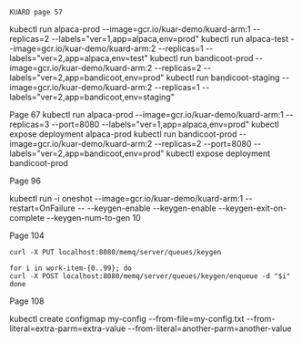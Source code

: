 
    KUARD page 57

 kubectl run alpaca-prod         --image=gcr.io/kuar-demo/kuard-arm:1 --replicas=2 --labels="ver=1,app=alpaca,env=prod"
 kubectl run alpaca-test        --image=gcr.io/kuar-demo/kuard-arm:2 --replicas=1 --labels="ver=2,app=alpaca,env=test"
 kubectl run bandicoot-prod     --image=gcr.io/kuar-demo/kuard-arm:2 --replicas=2 --labels="ver=2,app=bandicoot,env=prod"
 kubectl run bandicoot-staging  --image=gcr.io/kuar-demo/kuard-arm:2 --replicas=1 --labels="ver=2,app=bandicoot,env=staging"



Page 67
 kubectl run alpaca-prod         --image=gcr.io/kuar-demo/kuard-arm:1 --replicas=3 --port=8080 --labels="ver=1,app=alpaca,env=prod"
 kubectl expose deployment alpaca-prod
 kubectl run bandicoot-prod     --image=gcr.io/kuar-demo/kuard-arm:2 --replicas=2 --port=8080 --labels="ver=2,app=bandicoot,env=prod"
 kubectl expose deployment bandicoot-prod


 Page 96

 kubectl run -i oneshot --image=gcr.io/kuar-demo/kuard-arm:1 --restart=OnFailure -- --keygen-enable --keygen-enable --keygen-exit-on-complete --keygen-num-to-gen 10
   
Page 104

    curl -X PUT localhost:8080/memq/server/queues/keygen

    for i in work-item-{0..99}; do
    curl -X POST localhost:8080/memq/server/queues/keygen/enqueue -d "$i"
    done

Page 108

kubectl create configmap my-config --from-file=my-config.txt --from-literal=extra-parm=extra-value --from-literal=another-parm=another-value